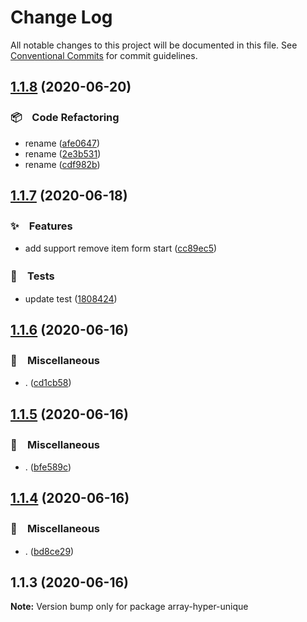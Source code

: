 # Change Log

All notable changes to this project will be documented in this file.
See [Conventional Commits](https://conventionalcommits.org) for commit guidelines.

## [1.1.8](https://github.com/bluelovers/ws-array/compare/array-hyper-unique@1.1.7...array-hyper-unique@1.1.8) (2020-06-20)


### 📦　Code Refactoring

* rename ([afe0647](https://github.com/bluelovers/ws-array/commit/afe0647f9899e2f5dc74bc099fb15e347e81460a))
* rename ([2e3b531](https://github.com/bluelovers/ws-array/commit/2e3b53175c85c5535c069da13b7811a4563a8d5f))
* rename ([cdf982b](https://github.com/bluelovers/ws-array/commit/cdf982b5c665d06ad9e467c1500d82e1c233c671))





## [1.1.7](https://github.com/bluelovers/ws-array/compare/array-hyper-unique@1.1.6...array-hyper-unique@1.1.7) (2020-06-18)


### ✨　Features

* add support remove item form start ([cc89ec5](https://github.com/bluelovers/ws-array/commit/cc89ec5304b107a6d61b3ae0fd607ae9fcd34735))


### 🚨　Tests

* update test ([1808424](https://github.com/bluelovers/ws-array/commit/1808424b11efc07a60ea70e15b2fe3e45e9adca5))





## [1.1.6](https://github.com/bluelovers/ws-array/compare/array-hyper-unique@1.1.5...array-hyper-unique@1.1.6) (2020-06-16)


### 🔖　Miscellaneous

* . ([cd1cb58](https://github.com/bluelovers/ws-array/commit/cd1cb580fb89d57cb3a5083e150d6fa56db316a0))





## [1.1.5](https://github.com/bluelovers/ws-array/compare/array-hyper-unique@1.1.4...array-hyper-unique@1.1.5) (2020-06-16)


### 🔖　Miscellaneous

* . ([bfe589c](https://github.com/bluelovers/ws-array/commit/bfe589c597da1f2968eeba1ed98e8f504c1e6b82))





## [1.1.4](https://github.com/bluelovers/ws-array/compare/array-hyper-unique@1.1.3...array-hyper-unique@1.1.4) (2020-06-16)


### 🔖　Miscellaneous

* . ([bd8ce29](https://github.com/bluelovers/ws-array/commit/bd8ce293a344063948e326f5b426d1ccc860c813))





## 1.1.3 (2020-06-16)

**Note:** Version bump only for package array-hyper-unique
